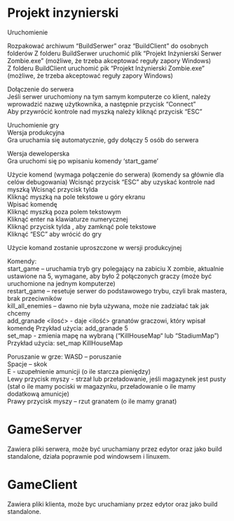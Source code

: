 # Projekt inzynierski
Uruchomienie	 

Rozpakować archiwum “BuildSerwer” oraz “BuildClient” do osobnych folderów 
Z folderu BuildSerwer uruchomić plik “Projekt Inżynierski Serwer Zombie.exe” (możliwe, że trzeba akceptować reguły zapory Windows)  
Z folderu BuildClient uruchomić pik “Projekt Inżynierski Zombie.exe” (możliwe, że trzeba akceptować reguły zapory Windows)  
 
Dołączenie do serwera  
Jeśli serwer uruchomiony na tym samym komputerze co klient, należy wprowadzić nazwę użytkownika, a następnie przycisk “Connect”  
Aby przywrócić kontrole nad myszką należy kliknąć przycisk “ESC”  
  
Uruchomienie gry  
Wersja produkcyjna   
Gra uruchamia się automatycznie, gdy dołączy 5 osób do serwera  

Wersja deweloperska  
Gra uruchomi się po wpisaniu komendy ‘start_game’ 
 
Użycie komend (wymaga połączenie do serwera) (komendy sa głównie dla celów debugowania) 
Wcisnąć przycisk “ESC” aby uzyskać kontrole nad myszką 
Wcisnąć przycisk tylda  
Kliknąć myszką na pole tekstowe u góry ekranu  
Wpisać komendę  
Kliknąć myszką poza polem tekstowym  
Kliknąć enter na klawiaturze numerycznej  
Kliknąć przycisk tylda , aby zamknąć pole tekstowe  
Kliknąć “ESC” aby wrócić do gry  

Użycie komand zostanie uproszczone w wersji produkcyjnej 

Komendy:  
start_game – uruchamia tryb gry polegający na zabiciu X zombie, aktualnie ustawione na 5, wymagane, aby było 2 połączonych graczy (może być uruchomione na jednym komputerze)  
restart_game – resetuje serwer do podstawowego trybu, czyli brak mastera, brak przeciwników  
kill_all_enemies – dawno nie była używana, może nie zadziałać tak jak chcemy  
add_granade <ilosć> - daje <ilość> granatów graczowi, który wpisał komendę Przykład użycia: add_granade 5   
set_map <nazwa mapy> - zmienia mapę na wybraną (“KillHouseMap“ lub “StadiumMap”) Przykład użycia: set_map KillHouseMap  

Poruszanie w grze: 
WASD – poruszanie  
Spacje – skok  
E - uzupełnienie amunicji (o ile starcza pieniędzy)  
Lewy przycisk myszy - strzał lub przeładowanie, jeśli magazynek jest pusty (stał o ile mamy pociski w magazynku, przeładowanie o ile mamy dodatkową amunicje)   
Prawy przycisk myszy – rzut granatem (o ile mamy granat)  
  
# GameServer  
Zawiera pliki serwera, może być uruchamiany przez edytor oraz jako build standalone, działa poprawnie pod windowsem i linuxem.

# GameClient
Zawiera pliki klienta, może byc uruchamiany przez edytor oraz jako build standalone.
